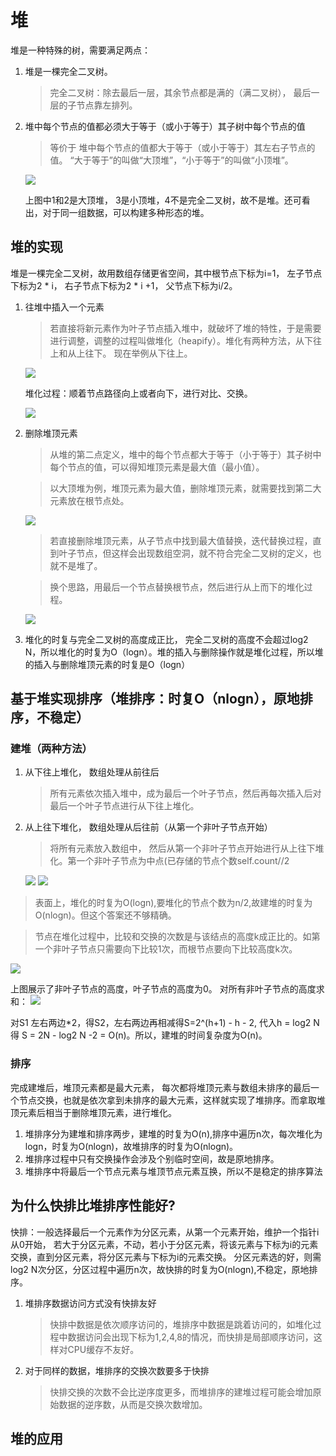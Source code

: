 # 堆
堆是一种特殊的树，需要满足两点：
1. 堆是一棵完全二叉树。
    > 完全二叉树：除去最后一层，其余节点都是满的（满二叉树）， 最后一层的子节点靠左排列。
2. 堆中每个节点的值都必须大于等于（或小于等于）其子树中每个节点的值
    > 等价于 堆中每个节点的值都大于等于（或小于等于）其左右子节点的值。 “大于等于”的叫做“大顶堆”，“小于等于”的叫做“小顶堆”。

    ![](../img/heap.jpg)

    上图中1和2是大顶堆， 3是小顶堆，4不是完全二叉树，故不是堆。还可看出，对于同一组数据，可以构建多种形态的堆。

## 堆的实现

堆是一棵完全二叉树，故用数组存储更省空间，其中根节点下标为i=1， 左子节点下标为2 * i， 右子节点下标为2 * i +1， 父节点下标为i/2。

1. 往堆中插入一个元素

    > 若直接将新元素作为叶子节点插入堆中，就破坏了堆的特性，于是需要进行调整，调整的过程叫做堆化（heapify）。堆化有两种方法，从下往上和从上往下。 现在举例从下往上。

    ![](../img/heap_insert.jpg)
    
    堆化过程：顺着节点路径向上或者向下，进行对比、交换。

    ![](../img/heapify.jpg)

2. 删除堆顶元素

    > 从堆的第二点定义，堆中的每个节点都大于等于（小于等于）其子树中每个节点的值，可以得知堆顶元素是最大值（最小值）。

    > 以大顶堆为例，堆顶元素为最大值，删除堆顶元素，就需要找到第二大元素放在根节点处。

    ![](../img/heap_delete_1.jpg)

    > 若直接删除堆顶元素，从子节点中找到最大值替换，迭代替换过程，直到叶子节点，但这样会出现数组空洞，就不符合完全二叉树的定义，也就不是堆了。

    > 换个思路，用最后一个节点替换根节点，然后进行从上而下的堆化过程。

    ![](../img/heap_delete_2.jpg)


3. 堆化的时复与完全二叉树的高度成正比， 完全二叉树的高度不会超过log2 N，所以堆化的时复为O（logn）。堆的插入与删除操作就是堆化过程，所以堆的插入与删除堆顶元素的时复是O（logn）

## 基于堆实现排序（堆排序：时复O（nlogn），原地排序，不稳定）
### 建堆（两种方法）
1. 从下往上堆化， 数组处理从前往后
    > 所有元素依次插入堆中，成为最后一个叶子节点，然后再每次插入后对最后一个叶子节点进行从下往上堆化。

2. 从上往下堆化， 数组处理从后往前（从第一个非叶子节点开始）
    > 将所有元素放入数组中， 然后从第一个非叶子节点开始进行从上往下堆化。第一个非叶子节点为中点(已存储的节点个数self.count//2

    ![](../img/heap_create_1.jpg)
    ![](../img/heap_create_2.jpg)

> 表面上，堆化的时复为O(logn),要堆化的节点个数为n/2,故建堆的时复为O(nlogn)。但这个答案还不够精确。

> 节点在堆化过程中，比较和交换的次数是与该结点的高度k成正比的。如第一个非叶子节点只需要向下比较1次，而根节点要向下比较高度k次。

![](../img/heap_height.jpg)

上图展示了非叶子节点的高度，叶子节点的高度为0。 对所有非叶子节点的高度求和：
![](../img/heap_height_sum.jpg)

对S1 左右两边*2，得S2，左右两边再相减得S=2^(h+1) - h - 2, 代入h = log2 N 得 S = 2N - log2 N -2 = O(n)。所以，建堆的时间复杂度为O(n)。



### 排序
完成建堆后，堆顶元素都是最大元素， 每次都将堆顶元素与数组未排序的最后一个节点交换，也就是依次拿到未排序的最大元素，这样就实现了堆排序。而拿取堆顶元素后相当于删除堆顶元素，进行堆化。

1. 堆排序分为建堆和排序两步，建堆的时复为O(n),排序中遍历n次，每次堆化为logn，时复为O(nlogn)，故堆排序的时复为O(nlogn)。
2. 堆排序过程中只有交换操作会涉及个别临时空间，故是原地排序。
3. 堆排序中将最后一个节点元素与堆顶节点元素互换，所以不是稳定的排序算法

## 为什么快排比堆排序性能好?
快排：一般选择最后一个元素作为分区元素，从第一个元素开始，维护一个指针i从0开始， 若大于分区元素，不动，若小于分区元素，将该元素与下标为i的元素交换，直到分区元素，将分区元素与下标为i的元素交换。
分区元素选的好，则需log2 N次分区，分区过程中遍历n次，故快排的时复为O(nlogn),不稳定，原地排序。

1. 堆排序数据访问方式没有快排友好
    > 快排中数据是依次顺序访问的，堆排序中数据是跳着访问的，如堆化过程中数据访问会出现下标为1,2,4,8的情况，而快排是局部顺序访问，这样对CPU缓存不友好。

2. 对于同样的数据，堆排序的交换次数要多于快排
    > 快排交换的次数不会比逆序度更多，而堆排序的建堆过程可能会增加原始数据的逆序数，从而是交换次数增加。

## 堆的应用
